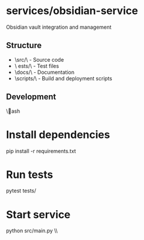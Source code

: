 # services/obsidian-service

Obsidian vault integration and management

## Structure
- \src/\ - Source code
- \	ests/\ - Test files
- \docs/\ - Documentation
- \scripts/\ - Build and deployment scripts

## Development
\\\ash
# Install dependencies
pip install -r requirements.txt

# Run tests
pytest tests/

# Start service
python src/main.py
\\\
